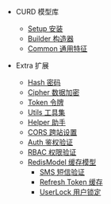 - CURD 模型库
  - [Setup 安装](curd/setup)
  - [Builder 构造器](curd/builder)
  - [Common 通用特征](curd/common)

- Extra 扩展
  - [Hash 密码](extra/hash)
  - [Cipher 数据加密](extra/cipher)
  - [Token 令牌](extra/token)
  - [Utils 工具集](extra/utils)
  - [Helper 助手](extra/helper)
  - [CORS 跨站设置](extra/cors)
  - [Auth 鉴权验证](extra/auth)
  - [RBAC 权限验证](extra/rbac)
  - [RedisModel 缓存模型](extra/redis)
    - [SMS 短信验证](redis/sms)
    - [Refresh Token 缓存](redis/refresh-token)
    - [UserLock 用户锁定](redis/user-lock)
